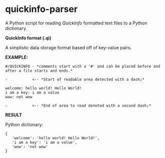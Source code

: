 # quickinfo-parser

A Python script for reading *QuickInfo* formatted text files to a Python dictionary.

**QuickInfo format (.qi)**

A simplistic data storage format based off of key-value pairs.

**EXAMPLE:**

```
#/QUICKINFO - *comments start with a '#' and can be placed before and after a file starts and ends.*

-           <-- *Start of readable area detected with a dash;*

welcome: hello world! Hello World!
i am a key: i am a value
wow: not wow

-           <-- *End of area to read denoted with a second dash;*
```

**RESULT**

Python dictionary:

```
{
   'welcome': 'hello world! Hello World!',
   'i am a key': 'i am a value',
   'wow': 'not wow'
}
```


